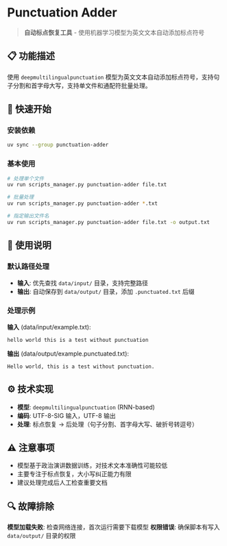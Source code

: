 # Punctuation Adder

> **自动标点恢复工具** - 使用机器学习模型为英文文本自动添加标点符号

## 📋 功能描述

使用 `deepmultilingualpunctuation` 模型为英文文本自动添加标点符号，支持句子分割和首字母大写，支持单文件和通配符批量处理。

## 🚀 快速开始

### 安装依赖
```bash
uv sync --group punctuation-adder
```

### 基本使用
```bash
# 处理单个文件
uv run scripts_manager.py punctuation-adder file.txt

# 批量处理
uv run scripts_manager.py punctuation-adder *.txt

# 指定输出文件名
uv run scripts_manager.py punctuation-adder file.txt -o output.txt
```

## 📖 使用说明

### 默认路径处理
- **输入**: 优先查找 `data/input/` 目录，支持完整路径
- **输出**: 自动保存到 `data/output/` 目录，添加 `.punctuated.txt` 后缀

### 处理示例
**输入** (data/input/example.txt):
```
hello world this is a test without punctuation
```

**输出** (data/output/example.punctuated.txt):
```
Hello world, this is a test without punctuation.
```

## ⚙️ 技术实现

- **模型**: `deepmultilingualpunctuation` (RNN-based)
- **编码**: UTF-8-SIG 输入，UTF-8 输出
- **处理**: 标点恢复 → 后处理（句子分割、首字母大写、破折号转逗号）

## ⚠️ 注意事项

- 模型基于政治演讲数据训练，对技术文本准确性可能较低
- 主要专注于标点恢复，大小写纠正能力有限
- 建议处理完成后人工检查重要文档

## 🔍 故障排除

**模型加载失败**: 检查网络连接，首次运行需要下载模型
**权限错误**: 确保脚本有写入 `data/output/` 目录的权限